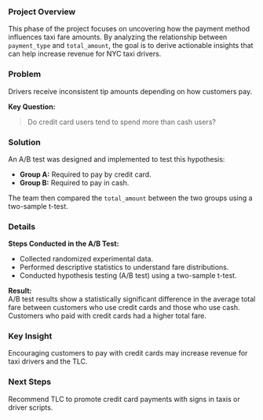 ### Project Overview
This phase of the project focuses on uncovering how the payment method influences taxi fare amounts. By analyzing the relationship between `payment_type` and `total_amount`, the goal is to derive actionable insights that can help increase revenue for NYC taxi drivers.

### Problem
Drivers receive inconsistent tip amounts depending on how customers pay.

**Key Question:**
> Do credit card users tend to spend more than cash users?

### Solution
An A/B test was designed and implemented to test this hypothesis:
- **Group A:** Required to pay by credit card.
- **Group B:** Required to pay in cash.

The team then compared the `total_amount` between the two groups using a two-sample t-test.

### Details
**Steps Conducted in the A/B Test:**
- Collected randomized experimental data.
- Performed descriptive statistics to understand fare distributions.
- Conducted hypothesis testing (A/B test) using a two-sample t-test.

**Result:**  
A/B test results show a statistically significant difference in the average total fare between customers who use credit cards and those who use cash. Customers who paid with credit cards had a higher total fare.

### Key Insight
Encouraging customers to pay with credit cards may increase revenue for taxi drivers and the TLC.

### Next Steps
Recommend TLC to promote credit card payments with signs in taxis or driver scripts.

